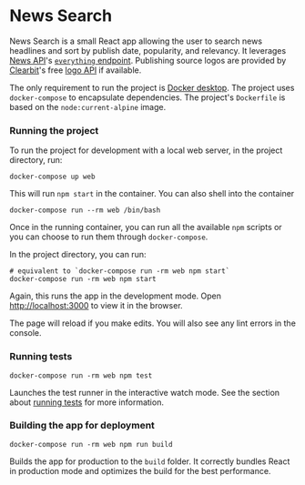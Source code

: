 # News Search

News Search is a small React app allowing the user to search news headlines and
sort by publish date, popularity, and relevancy. It leverages
[News API](https://newsapi.org/)'s
[`everything` endpoint](https://newsapi.org/docs/endpoints/everything).
Publishing source logos are provided by [Clearbit](https://clearbit.com/)'s
free [logo API](https://clearbit.com/logo) if available.

The only requirement to run the project is
[Docker desktop](https://www.docker.com/products/docker-desktop).
The project uses `docker-compose` to encapsulate dependencies. The project's
`Dockerfile` is based on the `node:current-alpine` image.

### Running the project

To run the project for development with a local web server, in the project
directory, run:

```
docker-compose up web
```

This will run `npm start` in the container. You can also shell into the container

```
docker-compose run --rm web /bin/bash
```

Once in the running container, you can run all the available `npm` scripts or
you can choose to run them through `docker-compose`.

In the project directory, you can run:

```
# equivalent to `docker-compose run -rm web npm start`
docker-compose run -rm web npm start
```

Again, this runs the app in the development mode.
Open [http://localhost:3000](http://localhost:3000) to view it in the browser.

The page will reload if you make edits.
You will also see any lint errors in the console.

### Running tests

```
docker-compose run -rm web npm test
```

Launches the test runner in the interactive watch mode.
See the section about [running tests](https://facebook.github.io/create-react-app/docs/running-tests) for more information.

### Building the app for deployment

```
docker-compose run -rm web npm run build
```

Builds the app for production to the `build` folder.
It correctly bundles React in production mode and optimizes the build for the best performance.
